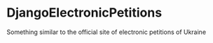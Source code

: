 # DjangoElectronicPetitions
Something similar to the official site of electronic petitions of Ukraine
